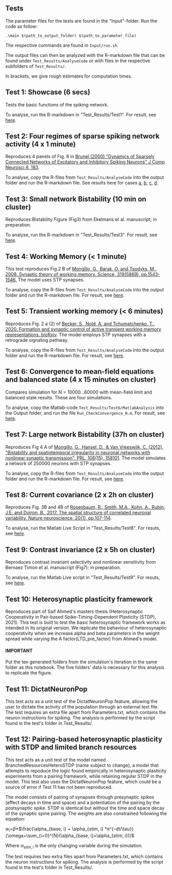 ## Tests 

The parameter files for the tests are found in the "Input"-folder. Run the code as follow:
```
.\main $(path_to_output_folder) $(path_to_parameter_file) 
```
The respective commands are found in ```Input/run.sh```.

The output files can then be analyzed with the R-markdown file that can be found under  ```Test_Results/AnalyseCode``` or with files in the respective subfolders of ```Test_Results/```.

In brackets, we give rough estimates for computation times.

## Test 1: Showcase (6 secs)
Tests the basic functions of the spiking network.

To analyse, run the R-markdown in "Test_Results/Test1". For result, see [here](Test_Results/Test1/Test1Markdown.pdf).

## Test 2: Four regimes of sparse spiking network activity (4 x 1 minute)

Reproduces 4 panels of Fig. 8 in [Brunel (2000) "Dynamics of Sparsely Connected Networks of Excitatory and Inhibitory Spiking Neurons" J Comp Neurosci 8, 183](https://link.springer.com/article/10.1023/A:1008925309027).

To analyse, copy the R-files from ```Test_Results/AnalyseCode``` into the output folder and run the R-markdown file. See results here for cases [a](Test_Results/Test2/Test2A_AnalyseData.pdf), [b](Test_Results/Test2/Test2B_AnalyseData.pdf), [c](Test_Results/Test2/Test2C_AnalyseData.pdf), [d](Test_Results/Test2/Test2D_AnalyseData.pdf).

## Test 3: Small network Bistability (10 min on cluster)
Reproduces Bistability Figure (Fig3) from Ekelmans et al. manuscript; in preparation.

To analyse, run the R-markdown in "Test_Results/Test3". For result, see [here](Test_Results/Test3/Test3Markdown.pdf).

## Test 4: Working Memory (< 1 minute)

This test reproduces Fig.2 B of [Mongillo, G., Barak, O. and Tsodyks, M., 2008. Synaptic theory of working memory. Science, 319(5869), pp.1543-1546.](https://science.sciencemag.org/content/319/5869/1543) The model uses STP synapses.

To analyse, copy the R-files from ```Test_Results/AnalyseCode``` into the output folder and run the R-markdown file. For result, see [here](Test_Results/Test4/Test4_AnalyseData.pdf).


## Test 5: Transient working memory (< 6 minutes)

Reproduces Fig. 2 a (2) of [Becker, S., Nold, A. and Tchumatchenko, T., 2020. Formation and synaptic control of active transient working memory representations. bioRxiv]( https://doi.org/10.1101/2020.08.30.273995). The model employs STP synapses with a retrograde signaling pathway.

To analyse, copy the R-files from ```Test_Results/AnalyseCode``` into the output folder and run the R-markdown file. For result, see [here](Test_Results/Test5/Test5_AnalyseData.pdf).

## Test 6: Convergence to mean-field equations and balanced state (4 x 15 minutes on cluster)

Compares simulation for N = 10000...60000 with mean-field limit and balanced state results. These are four simulations.

To analyse, copy the Matlab-code ```Test_Results/Test6/MatlabAnalysis``` into the Output folder, and run the file ```Run_CheckConvergence_N.m```. For result, see [here](Test_Results/Test6/N_convergence.pdf).

## Test 7: Large network Bistability (37h on cluster)

Reproduces Fig 4 A of [Mongillo, G., Hansel, D., & Van Vreeswijk, C. (2012). "Bistability and spatiotemporal irregularity in neuronal networks with nonlinear synaptic transmission". PRL, 108(15), 158101](https://journals.aps.org/prl/abstract/10.1103/PhysRevLett.108.158101). The model simulates a network of 250000 neurons with STP synapses.

To analyse, copy the R-files from ```Test_Results/AnalyseCode``` into the output folder and run the R-markdown file. For result, see [here](Test_Results/Test7/AnalyseData.pdf).


## Test 8: Current covariance (2 x 2h on cluster)

Reproduces Fig. 3B and 4B of [Rosenbaum, R., Smith, M.A., Kohn, A., Rubin, J.E. and Doiron, B., 2017. The spatial structure of correlated neuronal variability. Nature neuroscience, 20(1), pp.107-114](https://www.nature.com/neuro/journal/v20/n1/abs/nn.4433.html).

To analyse, run the Matlab Live Script in "Test_Results/Test8". For resuts, see [here](Test_Results/Test8/Test8.pdf).

## Test 9: Contrast invariance (2 x 5h on cluster)

Reproduces contrast invariant selectivity and nonlinear sensitivity from Bernaez Timon et al. manuscript (Fig7); in preparation.

To analyse, run the Matlab Live script in "Test_Results/Test9". For resuts, see [here](Test_Results/Test9/Test9.pdf).

## Test 10: Heterosynaptic plasticity framework

Reproduces part of Saif Ahmed's masters thesis (Heterosynaptic Cooperativity in Pair-based
Spike-Timing-Dependent Plasticity (STDP), 2021). This test is built to test the basic heterosynaptic framework works as intended in its original version. We replicate the behaviour of heterosynaptic cooperativity when we increase alpha and beta parameters in the weight spread while varying the A factor(LTD_pre_factor) from Ahmed's model.
#### IMPORTANT
Put the ten generated folders from the simulation's iteration in the same folder as this notebook. The five folders' data is necessary for this analysis to replicate the figure.

## Test 11: DictatNeuronPop
This test acts as a unit test of the DictatNeuronPop feature, allowing the user to dictate the activity of the population through an external text file. The test requires an extra file apart from Parameters.txt, which contains the neuron instructions for spiking. The analysis is performed by the script found in the test's folder in Test_Results/.

## Test 12: Pairing-based heterosynaptic plasticity with STDP and limited branch resources
This test acts as a unit test of the model named BranchedResourcesHeteroSTDP (name subject to change), a model that attempts to repoduce the logic found empirically in heterosynaptic plasticity experiments from a pairing framework, while retaining regular STDP in the model. This test also uses the DictatNeuronPop feature, which could be a source of error if Test 11 has not been reproduced. 

The model consists of pairing of synapses through presynaptic spikes (effect decays in time and space) and a potentiation of the pairing by the postsynaptic spike. STDP is identical but without the time and space decay of the synaptic spine pairing. The weights are also constrained following the equation:

$w_{i}$=$\beta$*$\frac{\alpha_{base, i} + \alpha_{stim, i} *e^{-dt/\tau}}{\omega+\sum_{i=0}^{N}(\alpha_{base, i}+\alpha_{stim, i})}$ 

Where $\alpha_{stim, i}$ is the only changing variable during the simulation.

The test requires two extra files apart from Parameters.txt, which contains the neuron instructions for spiking. The analysis is performed by the script found in the test's folder in Test_Results/.
